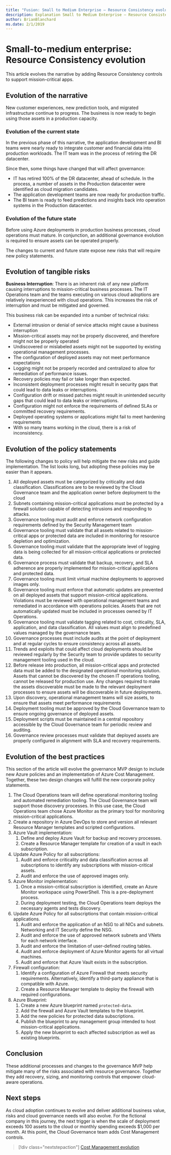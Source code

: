 ```yaml
---
title: "Fusion: Small to Medium Enterprise – Resource Consistency evolution "
description: Explanation Small to Medium Enterprise – Resource Consistency evolution
author: BrianBlanchard
ms.date: 2/1/2019
---
```


# Small-to-medium enterprise: Resource Consistency evolution

This article evolves the narrative by adding Resource Consistency controls to support mission-critical apps.

## Evolution of the narrative

New customer experiences, new prediction tools, and migrated infrastructure continue to progress. The business is now ready to begin using those assets in a production capacity.

### Evolution of the current state

In the previous phase of this narrative, the application development and BI teams were nearly ready to integrate customer and financial data into production workloads. The IT team was in the process of retiring the DR datacenter.

Since then, some things have changed that will affect governance:

- IT has retired 100% of the DR datacenter, ahead of schedule. In the process, a number of assets in the Production datacenter were identified as cloud migration candidates.
- The application development teams are now ready for production traffic.
- The BI team is ready to feed predictions and insights back into operation systems in the Production datacenter.

### Evolution of the future state

Before using Azure deployments in production business processes, cloud operations must mature. In conjunction, an additional governance evolution is required to ensure assets can be operated properly.

The changes to current and future state expose new risks that will require new policy statements.

## Evolution of tangible risks

**Business Interruption**: There is an inherent risk of any new platform causing interruptions to mission-critical business processes. The IT Operations team and the teams executing on various cloud adoptions are relatively inexperienced with cloud operations. This increases the risk of interruption and must be mitigated and governed.

This business risk can be expanded into a number of technical risks:

- External intrusion or denial of service attacks might cause a business interruption
- Mission-critical assets may not be properly discovered, and therefore might not be properly operated
- Undiscovered or mislabeled assets might not be supported by existing operational management processes.
- The configuration of deployed assets may not meet performance expectations
- Logging might not be properly recorded and centralized to allow for remediation of performance issues.
- Recovery policies may fail or take longer than expected.
- Inconsistent deployment processes might result in security gaps that could lead to data leaks or interruptions.
- Configuration drift or missed patches might result in unintended security gaps that could lead to data leaks or interruptions.
- Configuration might not enforce the requirements of defined SLAs or committed recovery requirements.
- Deployed operating systems or applications might fail to meet hardening requirements
- With so many teams working in the cloud, there is a risk of inconsistency.

## Evolution of the policy statements

The following changes to policy will help mitigate the new risks and guide implementation. The list looks long, but adopting these policies may be easier than it appears.

1. All deployed assets must be categorized by criticality and data classification. Classifications are to be reviewed by the Cloud Governance team and the application owner before deployment to the cloud
2. Subnets containing mission-critical applications must be protected by a firewall solution capable of detecting intrusions and responding to attacks.
3. Governance tooling must audit and enforce network configuration requirements defined by the Security Management team
4. Governance tooling must validate that all assets related to mission-critical apps or protected data are included in monitoring for resource depletion and optimization.
5. Governance tooling must validate that the appropriate level of logging data is being collected for all mission-critical applications or protected data.
6. Governance process must validate that backup, recovery, and SLA adherence are properly implemented for mission-critical applications and protected data.
7. Governance tooling must limit virtual machine deployments to approved images only.
8. Governance tooling must enforce that automatic updates are prevented on all deployed assets that support mission-critical applications. Violations must be reviewed with operational management teams and remediated in accordance with operations policies. Assets that are not automatically updated must be included in processes owned by IT Operations.
9. Governance tooling must validate tagging related to cost, criticality, SLA, application, and data classification. All values must align to predefined values managed by the governance team.
10. Governance processes must include audits at the point of deployment and at regular cycles to ensure consistency across all assets.
11. Trends and exploits that could affect cloud deployments should be reviewed regularly by the Security team to provide updates to security management tooling used in the cloud.
12. Before release into production, all mission-critical apps and protected data must be added to the designated operational monitoring solution. Assets that cannot be discovered by the chosen IT operations tooling, cannot be released for production use. Any changes required to make the assets discoverable must be made to the relevant deployment processes to ensure assets will be discoverable in future deployments.
13. Upon discovery, operational management teams will size assets, to ensure that assets meet performance requirements
14. Deployment tooling must be approved by the Cloud Governance team to ensure ongoing governance of deployed assets.
15. Deployment scripts must be maintained in a central repository accessible by the Cloud Governance team for periodic review and auditing.
16. Governance review processes must validate that deployed assets are properly configured in alignment with SLA and recovery requirements.

## Evolution of the best practices

This section of the article will evolve the governance MVP design to include new Azure policies and an implementation of Azure Cost Management. Together, these two design changes will fulfill the new corporate policy statements.

1. The Cloud Operations team will define operational monitoring tooling and automated remediation tooling. The Cloud Governance team will support those discovery processes. In this use case, the Cloud Operations team chose Azure Monitor as the primary tool for monitoring mission-critical applications.
2. Create a repository in Azure DevOps to store and version all relevant Resource Manager templates and scripted configurations.
3. Azure Vault implementation:
    1. Define and deploy Azure Vault for backup and recovery processes.
    2. Create a Resource Manager template for creation of a vault in each subscription.
4. Update Azure Policy for all subscriptions:
    1. Audit and enforce criticality and data classification across all subscriptions to identify any subscriptions with mission-critical assets.
    2. Audit and enforce the use of approved images only.
5. Azure Monitor implementation:
    1. Once a mission-critical subscription is identified, create an Azure Monitor workspace using PowerShell. This is a pre-deployment process.
    2. During deployment testing, the Cloud Operations team deploys the necessary agents and tests discovery.
6. Update Azure Policy for all subscriptions that contain mission-critical applications.
    1. Audit and enforce the application of an NSG to all NICs and subnets. Networking and IT Security define the NSG.
    2. Audit and enforce the use of approved network subnets and VNets for each network interface.
    3. Audit and enforce the limitation of user-defined routing tables.
    4. Audit and enforce deployment of Azure Monitor agents for all virtual machines.
    5. Audit and enforce that Azure Vault exists in the subscription.
7. Firewall configuration:
    1. Identify a configuration of Azure Firewall that meets security requirements. Alternatively, identify a third-party appliance that is compatible with Azure.
    2. Create a Resource Manager template to deploy the firewall with required configurations.
8. Azure Blueprint:
    1. Create a new Azure blueprint named `protected-data`.
    2. Add the firewall and Azure Vault templates to the blueprint.
    3. Add the new policies for protected data subscriptions.
    4. Publish the blueprint to any management group intended to host mission-critical applications.
    5. Apply the new blueprint to each affected subscription as well as existing blueprints.

## Conclusion

These additional processes and changes to the governance MVP help mitigate many of the risks associated with resource governance. Together they add recovery, sizing, and monitoring controls that empower cloud-aware operations.

## Next steps

As cloud adoption continues to evolve and deliver additional business value, risks and cloud governance needs will also evolve. For the fictional company in this journey, the next trigger is when the scale of deployment exceeds 100 assets to the cloud or monthly spending exceeds $1,000 per month. At this point, the Cloud Governance team adds Cost Management controls.

> [!div class="nextstepaction"]
> [Cost Management evolution](./cost-management-evolution.md)